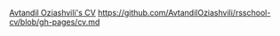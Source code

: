 [Avtandil Oziashvili's CV](https://github.com/AvtandilOziashvili/rsschool-cv/blob/gh-pages/cv.md)
https://github.com/AvtandilOziashvili/rsschool-cv/blob/gh-pages/cv.md
